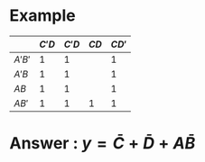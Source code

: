 


# Example 

|        | $C'D$ | $C'D$ | $CD$ | $CD'$ | 
| ------ | ----- | ----- | ---- | ----- |
| $A'B'$ | 1     | 1     |      | 1     |
| $A'B$  | 1     | 1     |      | 1     |
| $AB$   | 1     | 1     |      | 1     |
| $AB'$  | 1     | 1     | 1    | 1     |


# Answer : $y = \bar{C} + \bar{D} + A\bar{B}$